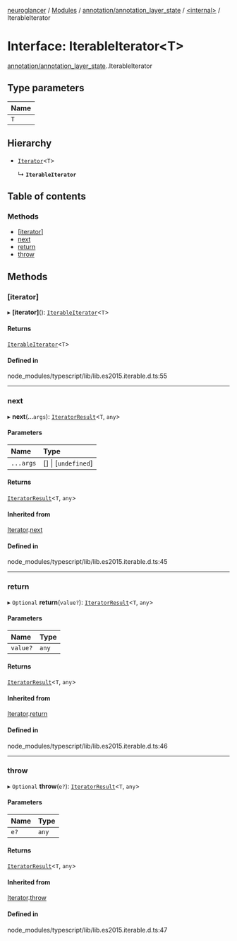 [neuroglancer](../README.md) / [Modules](../modules.md) / [annotation/annotation\_layer\_state](../modules/annotation_annotation_layer_state.md) / [<internal\>](../modules/annotation_annotation_layer_state._internal_.md) / IterableIterator

# Interface: IterableIterator<T\>

[annotation/annotation_layer_state](../modules/annotation_annotation_layer_state.md).[<internal>](../modules/annotation_annotation_layer_state._internal_.md).IterableIterator

## Type parameters

| Name |
| :------ |
| `T` |

## Hierarchy

- [`Iterator`](annotation_annotation_layer_state._internal_.Iterator.md)<`T`\>

  ↳ **`IterableIterator`**

## Table of contents

### Methods

- [[iterator]](annotation_annotation_layer_state._internal_.IterableIterator.md#[iterator])
- [next](annotation_annotation_layer_state._internal_.IterableIterator.md#next)
- [return](annotation_annotation_layer_state._internal_.IterableIterator.md#return)
- [throw](annotation_annotation_layer_state._internal_.IterableIterator.md#throw)

## Methods

### [iterator]

▸ **[iterator]**(): [`IterableIterator`](annotation_annotation_layer_state._internal_.IterableIterator.md)<`T`\>

#### Returns

[`IterableIterator`](annotation_annotation_layer_state._internal_.IterableIterator.md)<`T`\>

#### Defined in

node_modules/typescript/lib/lib.es2015.iterable.d.ts:55

___

### next

▸ **next**(...`args`): [`IteratorResult`](../modules/annotation_annotation_layer_state._internal_.md#iteratorresult)<`T`, `any`\>

#### Parameters

| Name | Type |
| :------ | :------ |
| `...args` | [] \| [`undefined`] |

#### Returns

[`IteratorResult`](../modules/annotation_annotation_layer_state._internal_.md#iteratorresult)<`T`, `any`\>

#### Inherited from

[Iterator](annotation_annotation_layer_state._internal_.Iterator.md).[next](annotation_annotation_layer_state._internal_.Iterator.md#next)

#### Defined in

node_modules/typescript/lib/lib.es2015.iterable.d.ts:45

___

### return

▸ `Optional` **return**(`value?`): [`IteratorResult`](../modules/annotation_annotation_layer_state._internal_.md#iteratorresult)<`T`, `any`\>

#### Parameters

| Name | Type |
| :------ | :------ |
| `value?` | `any` |

#### Returns

[`IteratorResult`](../modules/annotation_annotation_layer_state._internal_.md#iteratorresult)<`T`, `any`\>

#### Inherited from

[Iterator](annotation_annotation_layer_state._internal_.Iterator.md).[return](annotation_annotation_layer_state._internal_.Iterator.md#return)

#### Defined in

node_modules/typescript/lib/lib.es2015.iterable.d.ts:46

___

### throw

▸ `Optional` **throw**(`e?`): [`IteratorResult`](../modules/annotation_annotation_layer_state._internal_.md#iteratorresult)<`T`, `any`\>

#### Parameters

| Name | Type |
| :------ | :------ |
| `e?` | `any` |

#### Returns

[`IteratorResult`](../modules/annotation_annotation_layer_state._internal_.md#iteratorresult)<`T`, `any`\>

#### Inherited from

[Iterator](annotation_annotation_layer_state._internal_.Iterator.md).[throw](annotation_annotation_layer_state._internal_.Iterator.md#throw)

#### Defined in

node_modules/typescript/lib/lib.es2015.iterable.d.ts:47
